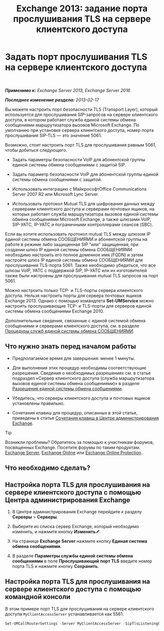 ﻿---
title: 'Exchange 2013: задание порта прослушивания TLS на сервере клиентского доступа'
TOCTitle: Задать порт прослушивания TLS на сервере клиентского доступа
ms:assetid: f4401923-61fa-4dc5-95f8-c0d2f515b2ea
ms:mtpsurl: https://technet.microsoft.com/ru-ru/library/JJ673576(v=EXCHG.150)
ms:contentKeyID: 50556508
ms.date: 05/22/2018
mtps_version: v=EXCHG.150
ms.translationtype: MT
---

# Задать порт прослушивания TLS на сервере клиентского доступа

 

_**Применимо к:** Exchange Server 2013, Exchange Server 2016_

_**Последнее изменение раздела:** 2013-02-17_

Вы можете настроить порт безопасности TLS (Transport Layer), который используется для прослушивания SIP-запросов на сервере клиентского доступа, в котором работает служба единой системы обмена сообщениями маршрутизатора вызовов Microsoft Exchange. По умолчанию при установке сервера клиентского доступа, номер порта прослушивания SIP-TLS — это значение 5061.

Возможно, стоит настроить порт TLS для прослушивания равным 5061, чтобы добиться следующего.

  - Задать параметры безопасности VoIP для абонентской группы единой системы обмена сообщениями с защитой SIP.

  - Задать параметр безопасности VoIP для абонентской группы единой системы обмена сообщениями с защитой.

  - Использовать интеграцию с МайкрософтOffice Communications Server 2007 R2 или Microsoft Lync Server.

  - Использовать протокол Mutual TLS для шифрования данных между серверами клиентского доступа и серверами почтовых ящиков, на которых работает служба маршрутизатора вызовов единой системы обмена сообщениями Microsoft Exchange, а также шлюзами VoIP, SIP-УАТС, IP-УАТС и пограничными контроллерами сеансов (SBC).

Если вы хотите использовать протокол mutual TLS между шлюзом IP единой системы обмена СООБЩЕНИЯМИ и абонентской группы на работе в режиме либо защищенная SIP "или" защищенная, при создании шлюз IP единой системы обмена СООБЩЕНИЯМИ необходимо настроить его полное доменное имя (FQDN) и затем настройте шлюз IP единой системы обмена СООБЩЕНИЯМИ для прослушивания TLS-порта 5061. Также необходимо убедиться, что все шлюзы VoIP, УАТС с поддержкой SIP, IP-УАТС или их изготовителей также были настроены для прослушивания mutual TLS запросов на порт 5061.

Можно настроить только TCP- и TLS-порты сервера клиентского доступа. Нельзя настроить порты для сервера почтовых ящиков Exchange 2013. Однако с помощью командлета **Set-UMService** можно настроить прослушивающие TCP- и TLS-порты для серверов единой системы обмена сообщениями Exchange 2010.

Дополнительные сведения, связанные с единой системой обмена сообщениями и серверами клиентского доступа, см. в разделе [Процедуры служб единой системы обмена СООБЩЕНИЯМИ](um-services-procedures-exchange-2013-help.md).

## Что нужно знать перед началом работы

  - Предполагаемое время для завершения: менее 1 минуты.

  - Для выполнения этих процедур необходимы соответствующие разрешения. Сведения о необходимых разрешениях см. в статье подраздел «Сервер клиентского доступа (служба маршрутизатора вызовов единой системы обмена сообщениями)» в разделе [Разрешения единой системы обмена сообщениями](unified-messaging-permissions-exchange-2013-help.md).

  - Убедитесь, что серверы клиентского доступа и почтовых ящиков установлены правильно.

  - Сочетания клавиш для процедур, описанных в этой статье, приведены в статье [Сочетания клавиш в Центре администрирования Exchange](keyboard-shortcuts-in-the-exchange-admin-center-exchange-online-protection-help.md).

> [!TIP]  
> Возникли проблемы? Обратитесь за помощью к участникам форумов, посвященных Exchange. Посетите форумы по таким продуктам: <a href="https://go.microsoft.com/fwlink/p/?linkid=60612">Exchange Server</a>, <a href="https://go.microsoft.com/fwlink/p/?linkid=267542">Exchange Online</a> или <a href="https://go.microsoft.com/fwlink/p/?linkid=285351">Exchange Online Protection</a>..


## Что необходимо сделать?

## Настройка порта TLS для прослушивания на сервере клиентского доступа с помощью Центра администрирования Exchange

1.  В Центре администрирования Exchange перейдите к разделу **Серверы** \> **Серверы**.

2.  Выберите из списка сервер Exchange, который необходимо изменить, и нажмите кнопку **Изменить**![Значок редактирования](images/Bb124582.6f53ccb2-1f13-4c02-bea0-30690e6ea71d(EXCHG.150).gif "Значок редактирования").

3.  На странице **Exchange Server** нажмите кнопку **Единая система обмена сообщениями**.

4.  В разделе **Параметры службы единой системы обмена сообщениями** в поле **Прослушивающий порт TLS** введите номер порта TLS и нажмите кнопку **Сохранить**.

## Настройка порта TLS для прослушивания на сервере клиентского доступа с помощью командной консоли

В этом примере порт TLS для прослушивания на сервере клиентского доступа `MyClientAccessServer` устанавливается как 5561.

```powershell
Set-UMCallRouterSettings -Server MyClientAccessServer -SipTlsListeningPort 5561
```

